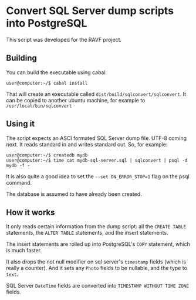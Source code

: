 # Convert SQL Server dump scripts into PostgreSQL

This script was developed for the RAVF project.

## Building

You can build the executable using cabal:

    user@computer:~/$ cabal install

That will create an executable called `dist/build/sqlconvert/sqlconvert`. It can be copied to another ubuntu machine, for example to `/usr/local/bin/sqlconvert`

## Using it

The script expects an ASCI formated SQL Server dump file. UTF-8 coming next. It reads standard in and writes standard out. So, for example:

    user@computer:~/$ createdb mydb
    user@computer:~/$ time cat mydb-sql-server.sql | sqlconvert | psql -d mydb -f -

It is also quite a good idea to set the `--set ON_ERROR_STOP=1` flag on the psql command.

The database is assumed to have already been created.

## How it works

It only reads certain information from the dump script: all the `CREATE TABLE` statements, the `ALTER TABLE` statements, and the insert statements.

The insert statements are rolled up into PostgreSQL's   `COPY` statement, which is much faster.

It also drops the not null modifier on sql server's `timestamp` fields (which is really a counter). And it sets any `Photo` fields to be nullable, and the type to `text`. 

SQL Server `DateTime` fields are converted into `TIMESTAMP WITHOUT TIME ZONE` fields.
